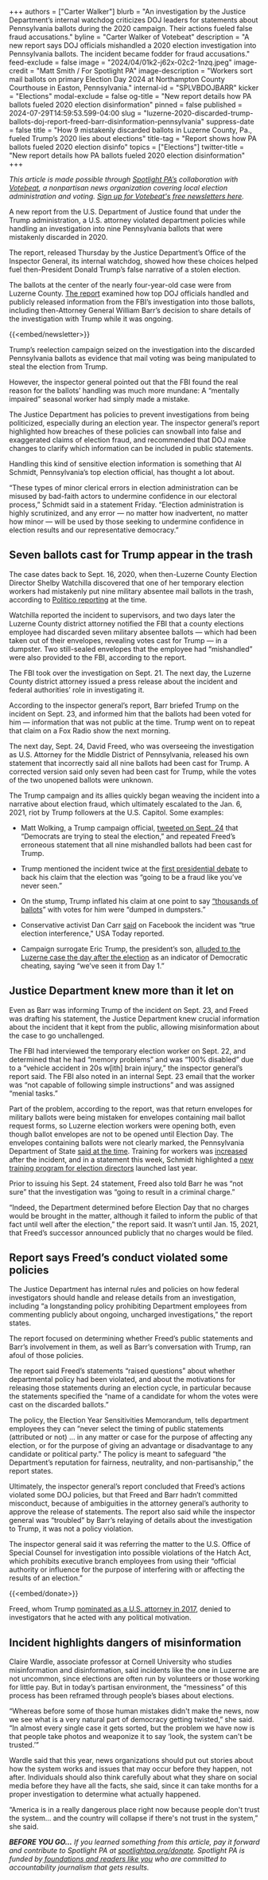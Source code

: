 +++
authors = ["Carter Walker"]
blurb = "An investigation by the Justice Department’s internal watchdog criticizes DOJ leaders for statements about Pennsylvania ballots during the 2020 campaign. Their actions fueled false fraud accusations."
byline = "Carter Walker of Votebeat"
description = "A new report says DOJ officials mishandled a 2020 election investigation into Pennsylvania ballots. The incident became fodder for fraud accusations."
feed-exclude = false
image = "2024/04/01k2-j62x-02c2-1nzq.jpeg"
image-credit = "Matt Smith / For Spotlight PA"
image-description = "Workers sort mail ballots on primary Election Day 2024 at Northampton County Courthouse in Easton, Pennsylvania."
internal-id = "SPLVBDOJBARR"
kicker = "Elections"
modal-exclude = false
og-title = "New report details how PA ballots fueled 2020 election disinformation"
pinned = false
published = 2024-07-29T14:59:53.599-04:00
slug = "luzerne-2020-discarded-trump-ballots-doj-report-freed-barr-disinformation-pennsylvania"
suppress-date = false
title = "How 9 mistakenly discarded ballots in Luzerne County, Pa., fueled Trump’s 2020 lies about elections"
title-tag = "Report shows how PA ballots fueled 2020 election disinfo"
topics = ["Elections"]
twitter-title = "New report details how PA ballots fueled 2020 election disinformation"
+++

<em>This article is made possible through </em><a href="https://www.spotlightpa.org/"><em>Spotlight PA’s</em></a><em> collaboration with </em><a href="https://www.votebeat.org/"><em>Votebeat</em></a><em>, a nonpartisan news organization covering local election administration and voting. </em><a href="https://www.votebeat.org/newsletters/"><em>Sign up for Votebeat&#39;s free newsletters here</em></a><em>.</em>

A new report from the U.S. Department of Justice found that under the Trump administration, a U.S. attorney violated department policies while handling an investigation into nine Pennsylvania ballots that were mistakenly discarded in 2020.

The report, released Thursday by the Justice Department’s Office of the Inspector General, its internal watchdog, showed how these choices helped fuel then-President Donald Trump’s false narrative of a stolen election.

The ballots at the center of the nearly four-year-old case were from Luzerne County. <a href="https://oig.justice.gov/sites/default/files/reports/24-082.pdf">The report</a> examined how top DOJ officials handled and publicly released information from the FBI’s investigation into those ballots, including then-Attorney General William Barr’s decision to share details of the investigation with Trump while it was ongoing.

{{<embed/newsletter>}}

Trump’s reelection campaign seized on the investigation into the discarded Pennsylvania ballots as evidence that mail voting was being manipulated to steal the election from Trump.

However, the inspector general pointed out that the FBI found the real reason for the ballots’ handling was much more mundane: A “mentally impaired” seasonal worker had simply made a mistake.

The Justice Department has policies to prevent investigations from being politicized, especially during an election year. The inspector general’s report highlighted how breaches of these policies can snowball into false and exaggerated claims of election fraud, and recommended that DOJ make changes to clarify which information can be included in public statements.

Handling this kind of sensitive election information is something that Al Schmidt, Pennsylvania’s top election official, has thought a lot about.

“These types of minor clerical errors in election administration can be misused by bad-faith actors to undermine confidence in our electoral process,” Schmidt said in a statement Friday. “Election administration is highly scrutinized, and any error — no matter how inadvertent, no matter how minor — will be used by those seeking to undermine confidence in election results and our representative democracy.”

## Seven ballots cast for Trump appear in the trash

The case dates back to Sept. 16, 2020, when then-Luzerne County Election Director Shelby Watchilla discovered that one of her temporary election workers had mistakenly put nine military absentee mail ballots in the trash, according to <a href="https://www.politico.com/news/magazine/2020/10/30/voting-mail-election-2020-paranoia-433356">Politico reporting</a> at the time.

Watchilla reported the incident to supervisors, and two days later the Luzerne County district attorney notified the FBI that a county elections employee had discarded seven military absentee ballots — which had been taken out of their envelopes, revealing votes cast for Trump — in a dumpster. Two still-sealed envelopes that the employee had “mishandled” were also provided to the FBI, according to the report.

The FBI took over the investigation on Sept. 21. The next day, the Luzerne County district attorney issued a press release about the incident and federal authorities’ role in investigating it.

According to the inspector general’s report, Barr briefed Trump on the incident on Sept. 23, and informed him that the ballots had been voted for him — information that was not public at the time. Trump went on to repeat that claim on a Fox Radio show the next morning.

The next day, Sept. 24, David Freed, who was overseeing the investigation as U.S. Attorney for the Middle District of Pennsylvania, released his own statement that incorrectly said all nine ballots had been cast for Trump. A corrected version said only seven had been cast for Trump, while the votes of the two unopened ballots were unknown.

The Trump campaign and its allies quickly began weaving the incident into a narrative about election fraud, which ultimately escalated to the Jan. 6, 2021, riot by Trump followers at the U.S. Capitol. Some examples:

- Matt Wolking, a Trump campaign official, <a href="https://www.nbcnews.com/politics/2020-election/white-house-trump-campaign-push-unusual-doj-announcement-about-7-n1241020">tweeted on Sept. 24</a> that “Democrats are trying to steal the election,” and repeated Freed’s erroneous statement that all nine mishandled ballots had been cast for Trump.

- Trump mentioned the incident twice at the <a href="https://www.debates.org/voter-education/debate-transcripts/september-29-2020-debate-transcript/">first presidential debate</a> to back his claim that the election was “going to be a fraud like you’ve never seen.”

- On the stump, Trump inflated his claim at one point to say <a href="https://www.cnn.com/2020/10/15/politics/trump-biden-town-halls-fact-check/index.html">“thousands of ballots</a>” with votes for him were “dumped in dumpsters.”

- Conservative activist Dan Carr <a href="https://www.usatoday.com/story/news/factcheck/2020/11/10/fact-check-partly-false-claim-discarded-ballots-pennsylvania/6213556002/">said</a> on Facebook the incident was “true election interference,&#34; USA Today reported.

- Campaign surrogate Eric Trump, the president’s son, <a href="https://www.usatoday.com/story/news/factcheck/2020/11/10/fact-check-partly-false-claim-discarded-ballots-pennsylvania/6213556002/">alluded to the Luzerne case the day after the election</a> as an indicator of Democratic cheating, saying “we’ve seen it from Day 1.”

## Justice Department knew more than it let on

Even as Barr was informing Trump of the incident on Sept. 23, and Freed was drafting his statement, the Justice Department knew crucial information about the incident that it kept from the public, allowing misinformation about the case to go unchallenged.

The FBI had interviewed the temporary election worker on Sept. 22, and determined that he had “memory problems” and was “100% disabled” due to a “vehicle accident in 20s w\[ith\] brain injury,” the inspector general’s report said. The FBI also noted in an internal Sept. 23 email that the worker was “not capable of following simple instructions” and was assigned “menial tasks.”

Part of the problem, according to the report, was that return envelopes for military ballots were being mistaken for envelopes containing mail ballot request forms, so Luzerne election workers were opening both, even though ballot envelopes are not to be opened until Election Day. The envelopes containing ballots were not clearly marked, the Pennsylvania Department of State <a href="https://apnews.com/article/election-2020-donald-trump-state-elections-pennsylvania-elections-dccd3f68f7d533c3e2a1c571d5affa7b">said at the time</a>. Training for workers was <a href="https://www.timesleader.com/news/803581/luzerne-county-manager-says-temporary-contractor-threw-out-mail-in-ballots">increased</a> after the incident, and in a statement this week, Schmidt highlighted a <a href="https://www.media.pa.gov/pages/state-details.aspx?newsid=595">new training program for election directors</a> launched last year.

Prior to issuing his Sept. 24 statement, Freed also told Barr he was “not sure” that the investigation was “going to result in a criminal charge.”

“Indeed, the Department determined before Election Day that no charges would be brought in the matter, although it failed to inform the public of that fact until well after the election,” the report said. It wasn’t until Jan. 15, 2021, that Freed’s successor announced publicly that no charges would be filed.

## Report says Freed’s conduct violated some policies

The Justice Department has internal rules and policies on how federal investigators should handle and release details from an investigation, including “a longstanding policy prohibiting Department employees from commenting publicly about ongoing, uncharged investigations,” the report states.

The report focused on determining whether Freed’s public statements and Barr’s involvement in them, as well as Barr’s conversation with Trump, ran afoul of those policies.

The report said Freed’s statements “raised questions” about whether departmental policy had been violated, and about the motivations for releasing those statements during an election cycle, in particular because the statements specified the “name of a candidate for whom the votes were cast on the discarded ballots.”

The policy, the Election Year Sensitivities Memorandum, tells department employees they can “never select the timing of public statements (attributed or not) … in any matter or case for the purpose of affecting any election, or for the purpose of giving an advantage or disadvantage to any candidate or political party.” The policy is meant to safeguard “the Department’s reputation for fairness, neutrality, and non-partisanship,” the report states.

Ultimately, the inspector general’s report concluded that Freed’s actions violated some DOJ policies, but that Freed and Barr hadn’t committed misconduct, because of ambiguities in the attorney general’s authority to approve the release of statements. The report also said while the inspector general was “troubled” by Barr’s relaying of details about the investigation to Trump, it was not a policy violation.

The inspector general said it was referring the matter to the U.S. Office of Special Counsel for investigation into possible violations of the Hatch Act, which prohibits executive branch employees from using their “official authority or influence for the purpose of interfering with or affecting the results of an election.”

{{<embed/donate>}}

Freed, whom Trump <a href="https://www.justice.gov/archives/usao-mdpa/meet-us-attorney-Freed">nominated as a U.S. attorney in 2017</a>, denied to investigators that he acted with any political motivation.

## Incident highlights dangers of misinformation

Claire Wardle, associate professor at Cornell University who studies misinformation and disinformation, said incidents like the one in Luzerne are not uncommon, since elections are often run by volunteers or those working for little pay. But in today’s partisan environment, the “messiness” of this process has been reframed through people’s biases about elections.

“Whereas before some of those human mistakes didn&#39;t make the news, now we see what is a very natural part of democracy getting twisted,” she said. “In almost every single case it gets sorted, but the problem we have now is that people take photos and weaponize it to say ‘look, the system can&#39;t be trusted.’”

Wardle said that this year, news organizations should put out stories about how the system works and issues that may occur before they happen, not after. Individuals should also think carefully about what they share on social media before they have all the facts, she said, since it can take months for a proper investigation to determine what actually happened.

“America is in a really dangerous place right now because people don&#39;t trust the system… and the country will collapse if there&#39;s not trust in the system,” she said.

<strong><em>BEFORE YOU GO…</em></strong><em> If you learned something from this article, pay it forward and contribute to Spotlight PA at </em><a href="https://www.spotlightpa.org/donate"><em>spotlightpa.org/donate</em></a><em>. Spotlight PA is funded by</em><a href="https://www.spotlightpa.org/support"><em> foundations and readers like you</em></a><em> who are committed to accountability journalism that gets results.</em>

